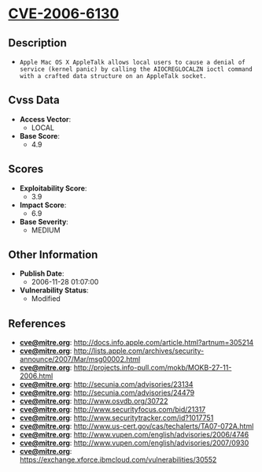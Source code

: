 
# [CVE-2006-6130](https://cve.mitre.org/cgi-bin/cvename.cgi?name=CVE-2006-6130)

## Description

- `Apple Mac OS X AppleTalk allows local users to cause a denial of service (kernel panic) by calling the AIOCREGLOCALZN ioctl command with a crafted data structure on an AppleTalk socket.`

## Cvss Data

- **Access Vector**:
  - LOCAL
- **Base Score**:
  - 4.9

## Scores

- **Exploitability Score**:
  - 3.9
- **Impact Score**:
  - 6.9
- **Base Severity**:
  - MEDIUM

## Other Information

- **Publish Date**:
  - 2006-11-28 01:07:00
- **Vulnerability Status**:
  - Modified

## References

- **cve@mitre.org**: http://docs.info.apple.com/article.html?artnum=305214
- **cve@mitre.org**: http://lists.apple.com/archives/security-announce/2007/Mar/msg00002.html
- **cve@mitre.org**: http://projects.info-pull.com/mokb/MOKB-27-11-2006.html
- **cve@mitre.org**: http://secunia.com/advisories/23134
- **cve@mitre.org**: http://secunia.com/advisories/24479
- **cve@mitre.org**: http://www.osvdb.org/30722
- **cve@mitre.org**: http://www.securityfocus.com/bid/21317
- **cve@mitre.org**: http://www.securitytracker.com/id?1017751
- **cve@mitre.org**: http://www.us-cert.gov/cas/techalerts/TA07-072A.html
- **cve@mitre.org**: http://www.vupen.com/english/advisories/2006/4746
- **cve@mitre.org**: http://www.vupen.com/english/advisories/2007/0930
- **cve@mitre.org**: https://exchange.xforce.ibmcloud.com/vulnerabilities/30552
